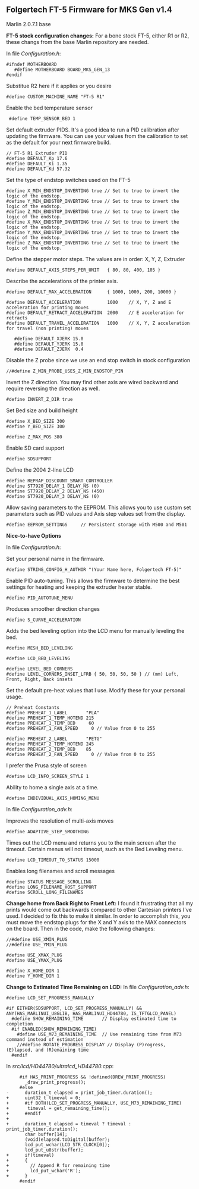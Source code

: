 ## Folgertech FT-5 Firmware for MKS Gen v1.4

Marlin 2.0.7.1 base

**FT-5 stock configuration changes:**
For a bone stock FT-5, either R1 or R2, these changs from the base Marlin repository are needed.

In file *Configuration.h*:

    #ifndef MOTHERBOARD
       #define MOTHERBOARD BOARD_MKS_GEN_13
    #endif
    
   Substitue R2 here if it applies or you desire
   
    #define CUSTOM_MACHINE_NAME "FT-5 R1"
Enable the bed temperature sensor

     #define TEMP_SENSOR_BED 1

Set default extruder PIDS. It's a good idea to run a PID calibration after updating the firmware. You can use your values from the calibration to set as the default for your next firmware build.

    // FT-5 R1 Extruder PID
    #define DEFAULT_Kp 17.6
    #define DEFAULT_Ki 1.35
    #define DEFAULT_Kd 57.32

Set the type of endstop switches used on the FT-5

    #define X_MIN_ENDSTOP_INVERTING true // Set to true to invert the logic of the endstop.
    #define Y_MIN_ENDSTOP_INVERTING true // Set to true to invert the logic of the endstop.
    #define Z_MIN_ENDSTOP_INVERTING true // Set to true to invert the logic of the endstop.
    #define X_MAX_ENDSTOP_INVERTING true // Set to true to invert the logic of the endstop.
    #define Y_MAX_ENDSTOP_INVERTING true // Set to true to invert the logic of the endstop.
    #define Z_MAX_ENDSTOP_INVERTING true // Set to true to invert the logic of the endstop.

Define the stepper motor steps. The values are in order: X, Y, Z, Extruder

    #define DEFAULT_AXIS_STEPS_PER_UNIT   { 80, 80, 400, 105 }

Describe the accelerations of the printer axis.

    #define DEFAULT_MAX_ACCELERATION      { 1000, 1000, 200, 10000 }
    
    #define DEFAULT_ACCELERATION          1000    // X, Y, Z and E acceleration for printing moves
    #define DEFAULT_RETRACT_ACCELERATION  2000    // E acceleration for retracts
    #define DEFAULT_TRAVEL_ACCELERATION   1000    // X, Y, Z acceleration for travel (non printing) moves
    
       #define DEFAULT_XJERK 15.0
       #define DEFAULT_YJERK 15.0
       #define DEFAULT_ZJERK  0.4

Disable the Z probe since we use an end stop switch in stock configuration

    //#define Z_MIN_PROBE_USES_Z_MIN_ENDSTOP_PIN

Invert the Z direction. You may find other axis are wired backward and require reversing the direction as well.

    #define INVERT_Z_DIR true

Set Bed size and build height

    #define X_BED_SIZE 300
    #define Y_BED_SIZE 300
    
    #define Z_MAX_POS 380

Enable SD card support

    #define SDSUPPORT
    
Define the 2004 2-line LCD

    #define REPRAP_DISCOUNT_SMART_CONTROLLER
    #define ST7920_DELAY_1 DELAY_NS (0)
    #define ST7920_DELAY_2 DELAY_NS (450)
    #define ST7920_DELAY_3 DELAY_NS (0)

Allow saving parameters to the EEPROM. This allows you to use custom set parameters such as PID values and Axis step values set from the display.

    #define EEPROM_SETTINGS     // Persistent storage with M500 and M501

**Nice-to-have Options**

In file *Configuration.h*:

Set your personal name in the firmware.

    #define STRING_CONFIG_H_AUTHOR "(Your Name here, Folgertech FT-5)"

Enable PID auto-tuning. This allows the firmware to determine the best settings for heating and keeping the extruder heater stable.

    #define PID_AUTOTUNE_MENU

Produces smoother direction changes

    #define S_CURVE_ACCELERATION

Adds the bed leveling option into the LCD menu for manually leveling the bed.

    #define MESH_BED_LEVELING
    
    #define LCD_BED_LEVELING
    
    #define LEVEL_BED_CORNERS
    #define LEVEL_CORNERS_INSET_LFRB { 50, 50, 50, 50 } // (mm) Left, Front, Right, Back insets

Set the default pre-heat values that I use. Modify these for your personal usage.

    // Preheat Constants
    #define PREHEAT_1_LABEL       "PLA"
    #define PREHEAT_1_TEMP_HOTEND 215
    #define PREHEAT_1_TEMP_BED     60
    #define PREHEAT_1_FAN_SPEED     0 // Value from 0 to 255
    
    #define PREHEAT_2_LABEL       "PETG"
    #define PREHEAT_2_TEMP_HOTEND 245
    #define PREHEAT_2_TEMP_BED    85
    #define PREHEAT_2_FAN_SPEED     0 // Value from 0 to 255

I prefer the Prusa style of screen

    #define LCD_INFO_SCREEN_STYLE 1

Ability to home a single axis at a time.

    #define INDIVIDUAL_AXIS_HOMING_MENU

In file *Configuration_adv.h*:

Improves the resolution of multi-axis moves

    #define ADAPTIVE_STEP_SMOOTHING

Times out the LCD menu and returns you to the main screen after the timeout. Certain menus will not timeout, such as the Bed Leveling menu.

    #define LCD_TIMEOUT_TO_STATUS 15000

Enables long filenames and scroll messages

    #define STATUS_MESSAGE_SCROLLING
    #define LONG_FILENAME_HOST_SUPPORT
    #define SCROLL_LONG_FILENAMES

**Change home from Back Right to Front Left:**
I found it frustrating that all my prints would come out backwards compared to other Cartesian printers I've used. I decided to fix this to make it similar.
In order to accomplish this, you must move the endstop plugs for the X and Y axis to the MAX connectors on the board.
Then in the code, make the following changes:

    //#define USE_XMIN_PLUG
    //#define USE_YMIN_PLUG
    
    #define USE_XMAX_PLUG
    #define USE_YMAX_PLUG
    
    #define X_HOME_DIR 1
    #define Y_HOME_DIR 1

**Change to Estimated Time Remaining on LCD:**
In file *Configuration_adv.h*:

    #define LCD_SET_PROGRESS_MANUALLY
    
    #if EITHER(SDSUPPORT, LCD_SET_PROGRESS_MANUALLY) && ANY(HAS_MARLINUI_U8GLIB, HAS_MARLINUI_HD44780, IS_TFTGLCD_PANEL)
      #define SHOW_REMAINING_TIME       // Display estimated time to completion
      #if ENABLED(SHOW_REMAINING_TIME)
        #define USE_M73_REMAINING_TIME  // Use remaining time from M73 command instead of estimation
        //#define ROTATE_PROGRESS_DISPLAY // Display (P)rogress, (E)lapsed, and (R)emaining time
      #endif
 
 In *src/lcd/HD44780/ultralcd_HD44780.cpp*:
 
         #if HAS_PRINT_PROGRESS && !defined(DREW_PRINT_PROGRESS)
           _draw_print_progress();
         #else
    -      duration_t elapsed = print_job_timer.duration();
    +      uint32_t timeval = 0;
    +      #if BOTH(LCD_SET_PROGRESS_MANUALLY, USE_M73_REMAINING_TIME)
    +       timeval = get_remaining_time();
    +      #endif
    +
    +      duration_t elapsed = timeval ? timeval : print_job_timer.duration();
           char buffer[14];
           (void)elapsed.toDigital(buffer);
           lcd_put_wchar(LCD_STR_CLOCK[0]);
           lcd_put_u8str(buffer);
    +      if(timeval)
    +      {
    +        // Append R for remaining time
    +        lcd_put_wchar('R');
    +      }
         #endif

